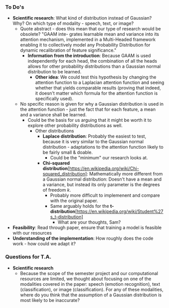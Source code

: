 ### To Do's

- **Scientific research**: What kind of distribution instead of Gaussian? Why? On which type of modality - speech, text, or image?
  - Quote abstract - does this mean that our type of research would be obsolete?
      "GAAM inte- grates learnable mean and variance into its attention mechanism, implemented in a Multi-Headed framework enabling it to collectively model             any Probability Distribution for dynamic recalibration of feature significance."
     - **Information from the introduction**: Because GAAM is used independently for each head, the combination of all the heads allows for other probability             distributions than a Gaussian normal distribution to be learned.
       - **Other idea**: We could test this hypothesis by changing the attention function to a Laplacian attention function and seeing whether that yields
         comparable results (proving that indeed, it doesn't matter which formula for the attention function is specifically used).
  - No specific reason is given for why a Gaussian distribution is used in the attention function - just the fact that for each feature, a mean and a variance      shall be learned.
    - Could be the basis for us arguing that it might be worth it to explore other probability distributions as well.
      - Other distributions
        - **Laplace distribution**: Probably the easiest to test, because it is very similar to the Gaussian normal distribution - adaptations to the   attention function likely to be fairly small & doable.
          - Could be the "minimum" our research looks at.
        - **Chi-squared distribution**[https://en.wikipedia.org/wiki/Chi-squared_distribution]: Mathematically more different from a Gaussian normal distribution: Doesn't have a mean and a variance, but instead its only parameter is the degrees of freedom $k$.
          - Probably more difficult to implemenent and compare with the original paper.
          - Same arguably holds for the **t-distribution**[https://en.wikipedia.org/wiki/Student%27s_t-distribution]
            - What are your thoughts, Sam?
- **Feasibility**: Read through paper, ensure that training a model is feasible with our resources
- **Understanding of the implementation**: How roughly does the code work - how could we adapt it?

### Questions for T.A.

- **Scientific research**
  - Because the scope of the semester project and our computational resources are limited, we thought about focusing on one of the modalities covered in the paper: speech (emotion recognition), text (classification), or image (classification). For any of these modalities, where do you think that the assumption of a Gaussian distribution is most likely to be inaccurate?
